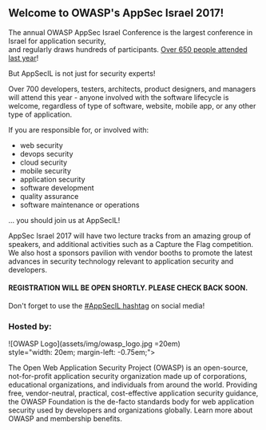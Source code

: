 ---
---

## Welcome to OWASP's AppSec Israel 2017! 

The annual OWASP AppSec Israel Conference is the largest conference in Israel for application security,  
and regularly draws hundreds of participants. [Over 650 people attended last year](https://www.owasp.org/index.php/AppSec_Israel_2016)! 

But AppSecIL is not just for security experts!

Over 700 developers, testers, architects, product designers, and managers will attend this year - anyone involved with the software lifecycle is welcome, regardless of type of software, website, mobile app, or any other type of application.

If you are responsible for, or involved with:

* web security
* devops security
* cloud security
* mobile security
* application security
* software development
* quality assurance
* software maintenance or operations  

... you should join us at AppSecIL!

<section>
AppSec Israel 2017 will have two lecture tracks from an amazing group of speakers, and additional activities such as a Capture the Flag competition.   
We also host a sponsors pavilion with vendor booths to promote the latest advances in security technology relevant to application security and developers.
</section>

#### REGISTRATION WILL BE OPEN SHORTLY. PLEASE CHECK BACK SOON. 

Don't forget to use the [#AppSecIL hashtag](https://twitter.com/hashtag/AppSecIL) on social media!


### Hosted by:  

![OWASP Logo](assets/img/owasp_logo.jpg =20em)   
style="width: 20em; margin-left: -0.75em;">

<p>
The Open Web Application Security Project (OWASP) is an open-source, not-for-profit application security organization made up of corporations, educational organizations, and individuals from around the world. Providing free, vendor-neutral, practical, cost-effective application security guidance, the OWASP Foundation is the de-facto standards body for web application security used by developers and organizations globally. Learn more about OWASP and membership benefits.
</p>
